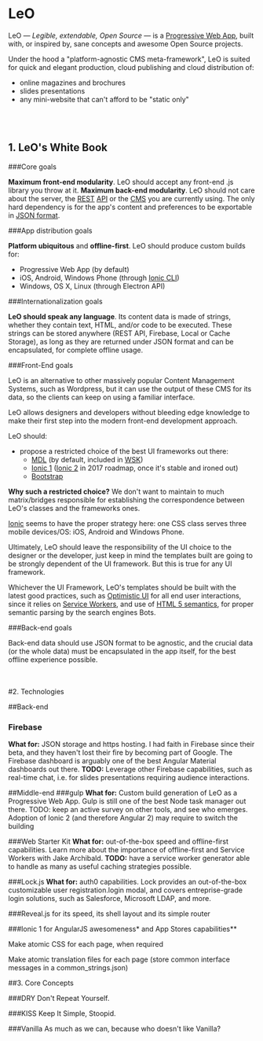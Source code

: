 # LeO

LeO — *Legible, extendable, Open Source* — is a [Progressive Web App](https://developers.google.com/web/progressive-web-apps/), built with, or inspired by, sane concepts and awesome Open Source projects. 

Under the hood a "platform-agnostic CMS meta-framework", LeO is suited for quick and elegant production, cloud publishing and cloud distribution of:

 - online magazines and brochures
 - slides presentations 
 - any mini-website that can't afford to be "static only"
<br>
<br>

## 1. LeO's White Book

###Core goals

**Maximum front-end modularity**. LeO should accept any front-end .js library you throw at it.
**Maximum back-end modularity**. LeO should not care about the server, the [REST](https://www.wikiwand.com/en/Representational_state_transfer) [API](https://www.wikiwand.com/en/Web_API) or the [CMS](https://www.wikiwand.com/en/Content_management_system) you are currently using. The only hard dependency is for the app's content and preferences to be exportable in [JSON format](https://www.wikiwand.com/en/JSON).



###App distribution goals

 **Platform ubiquitous** and **offline-first**. 
 LeO should produce custom builds for:
	 
- Progressive Web App (by default)
- iOS, Android, Windows Phone (through [Ionic CLI](http://ionicframework.com/))
- Windows, OS X, Linux (through Electron API)


###Internationalization goals

 **LeO should speak any language**. Its content data is made of strings, whether they contain text, HTML, and/or code to be executed. 
These strings can be stored anywhere (REST API, Firebase, Local or Cache Storage), as long as they are returned under JSON format and can be encapsulated, for complete offline usage. 


###Front-End goals

LeO is an alternative to other massively popular Content Management Systems, such as Wordpress, but it can use the output of these CMS for its data, so the clients can keep on using a familiar interface.

LeO allows designers and developers without bleeding edge knowledge to make their first step into the modern front-end development approach. 

LeO should:
  
  -  propose a restricted choice of the best UI frameworks out there:
	  - [MDL](https://getmdl.io/) (by default, included in [WSK](https://github.com/google/web-starter-kit))
	  - [Ionic 1](https://ionicframework.com/docs/) ([Ionic 2](https://ionicframework.com/docs/v2/) in 2017 roadmap, once it's stable and ironed out)
	  - [Bootstrap](http://getbootstrap.com/)


**Why such a restricted choice?** We don't want to maintain to much matrix/bridges responsible for establishing the correspondence between LeO's classes and the frameworks ones.

[Ionic](https://ionicframework.com/docs/) seems to have the proper strategy here: one CSS class serves three mobile devices/OS: iOS, Android and Windows Phone. 

Ultimately, LeO should leave the responsibility of the UI choice to the designer or the developer, just keep in mind the templates built are going to be strongly dependent of the UI framework. But this is true for any UI framework.

Whichever the UI Framework, LeO's templates should be built with the latest good practices, such as [Optimistic UI](https://www.smashingmagazine.com/2016/11/true-lies-of-optimistic-user-interfaces/) for all end user interactions, since it relies on [Service Workers](https://www.youtube.com/watch?v=cmGr0RszHc8&t=1640s), and use of [HTML 5 semantics](https://codepen.io/mi-lee/post/an-overview-of-html5-semantics), for proper semantic parsing by the search engines Bots.



###Back-end goals

Back-end data should use JSON format to be agnostic, and the crucial data (or the whole data) must be encapsulated in the app itself, for the best offline experience possible.

<br>
<br>
#2. Technologies

##Back-end
### Firebase
**What for:** JSON storage and https hosting. 
I had faith in Firebase since their beta, and they haven't lost their fire by becoming part of Google. The Firebase dashboard is arguably one of the best Angular Material dashboards out there.
**TODO:** Leverage other Firebase capabilities, such as real-time chat, i.e. for slides presentations requiring audience interactions.


##Middle-end
###gulp
**What for:** Custom build generation of LeO as a Progressive Web App. 
Gulp is still one of the best Node task manager out there.
TODO: keep an active survey on other tools, and see who emerges. Adoption of Ionic 2 (and therefore Angular 2) may require to switch the building 

###Web Starter Kit
**What for:** out-of-the-box speed and offline-first capabilities. 
Learn more about the importance of offline-first and Service Workers with Jake Archibald.
**TODO:** have a service worker generator able to handle as many as useful caching strategies possible. 



 
###Lock.js
**What for:** auth0 capabilities. 
Lock provides an out-of-the-box customizable user registration.login modal, and covers entreprise-grade login solutions, such as Salesforce, Microsoft LDAP, and more.

###Reveal.js 
for its speed, its shell layout and its simple router

###Ionic 1
for AngularJS awesomeness* and App Stores capabilities**
 
 

Make atomic CSS for each page, when required

Make atomic translation files for each page (store common interface messages in a common_strings.json)

##3. Core Concepts

###DRY
Don't Repeat Yourself.

###KISS
Keep It Simple, Stoopid.

###Vanilla
As much as we can, because who doesn't like Vanilla?
